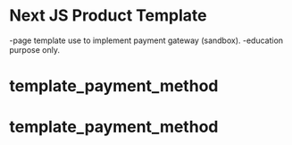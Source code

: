 # Next JS Product Template

-page template use to implement payment gateway (sandbox).
-education purpose only.
# template_payment_method
# template_payment_method
